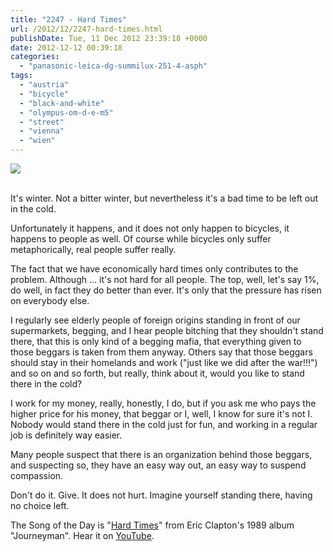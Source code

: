 ```yaml
---
title: "2247 - Hard Times"
url: /2012/12/2247-hard-times.html
publishDate: Tue, 11 Dec 2012 23:39:18 +0000
date: 2012-12-12 00:39:18
categories: 
  - "panasonic-leica-dg-summilux-251-4-asph"
tags: 
  - "austria"
  - "bicycle"
  - "black-and-white"
  - "olympus-om-d-e-m5"
  - "street"
  - "vienna"
  - "wien"
---
```

<div class="container">
<div class="center"><a target="_blank" href="https://d25zfm9zpd7gm5.cloudfront.net/1200x1200/2012/20121211_082652_lr.jpg"><img src="https://d25zfm9zpd7gm5.cloudfront.net/0600x0600/2012/20121211_082652_lr.jpg" /></a></div>
</div>
<br />

It's winter. Not a bitter winter, but nevertheless it's a bad time to be left out in the cold.

<a target="_blank" href="https://d25zfm9zpd7gm5.cloudfront.net/1200x1200/2012/20121211_083529_lr.jpg"><img style="margin: 0pt 0px 0pt 10px; float: right;" src="https://d25zfm9zpd7gm5.cloudfront.net/0150x0150/2012/20121211_083529_lr.jpg" alt="" border="0" /></a> Unfortunately it happens, and it does not only happen to bicycles, it happens to people as well. Of course while bicycles only suffer metaphorically, real people suffer really.

<a target="_blank" href="https://d25zfm9zpd7gm5.cloudfront.net/1200x1200/2012/20121211_224221_lr.jpg"><img style="margin: 0pt 10px 0pt 0px; float: left;" src="https://d25zfm9zpd7gm5.cloudfront.net/0150x0150/2012/20121211_224221_lr.jpg" alt="" border="0" /></a> The fact that we have economically hard times only contributes to the problem. Although ... it's not hard for all people. The top, well, let's say 1%, do well, in fact they do better than ever. It's only that the pressure has risen on everybody else.

I regularly see elderly people of foreign origins standing in front of our supermarkets, begging, and I hear people bitching that they shouldn't stand there, that this is only kind of a begging mafia, that everything given to those beggars is taken from them anyway. Others say that those beggars should stay in their homelands and work ("just like we did after the war!!!") and so on and so forth, but really, think about it, would you like to stand there in the cold?

 I work for my money, really, honestly, I do, but if you ask me who pays the higher price for his money, that beggar or I, well, I know for sure it's not I. Nobody would stand there in the cold just for fun, and working in a regular job is definitely way easier.

Many people suspect that there is an organization behind those beggars, and suspecting so, they have an easy way out, an easy way to suspend compassion. 

Don't do it. Give. It does not hurt. Imagine yourself standing there, having no choice left.

The Song of the Day is "<a href="http://www.lyricsmode.com/lyrics/e/eric_clapton/hard_times.html" target="_blank">Hard Times</a>" from Eric Clapton's 1989 album "Journeyman". Hear it on <a href="http://www.youtube.com/watch?v=6VVhV2hQzIo" target="_blank">YouTube</a>.

